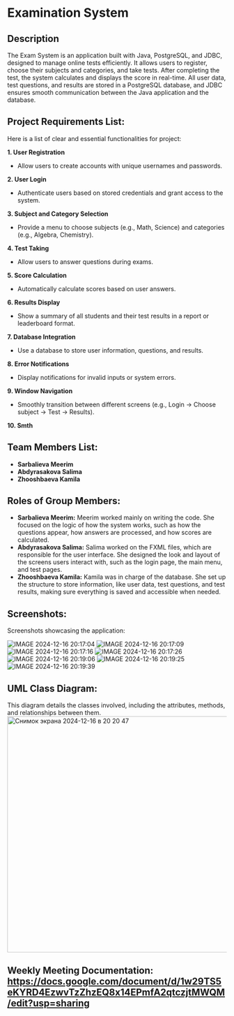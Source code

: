 # Examination System


## Description
The Exam System is an application built with Java, PostgreSQL, and JDBC, designed to manage online tests efficiently. It allows users to register, choose their subjects and categories, and take tests. After completing the test, the system calculates and displays the score in real-time. All user data, test questions, and results are stored in a PostgreSQL database, and JDBC ensures smooth communication between the Java application and the database.


## Project Requirements List:
Here is a list of clear and essential functionalities for project:

**1. User Registration**
   - Allow users to create accounts with unique usernames and passwords.

**2. User Login**
   - Authenticate users based on stored credentials and grant access to the system.

**3. Subject and Category Selection**
   - Provide a menu to choose subjects (e.g., Math, Science) and categories (e.g., Algebra, Chemistry).

**4. Test Taking**
   - Allow users to answer questions during exams.

**5. Score Calculation**
   - Automatically calculate scores based on user answers.

**6. Results Display**
   - Show a summary of all students and their test results in a report or leaderboard format.

**7. Database Integration**
   - Use a database to store user information, questions, and results.

**8. Error Notifications**
   - Display notifications for invalid inputs or system errors.

**9. Window Navigation**
   - Smoothly transition between different screens (e.g., Login → Choose subject → Test → Results).

**10. Smth**
   

## Team Members List:
+ **Sarbalieva Meerim**
+ **Abdyrasakova Salima**
+ **Zhooshbaeva Kamila**


## Roles of Group Members:
+ **Sarbalieva Meerim:** Meerim worked mainly on writing the code. She focused on the logic of how the system works, such as how the questions appear, how answers are processed, and how scores are calculated.
+ **Abdyrasakova Salima:** Salima worked on the FXML files, which are responsible for the user interface. She designed the look and layout of the screens users interact with, such as the login page, the main menu, and test pages.
+ **Zhooshbaeva Kamila:** Kamila was in charge of the database. She set up the structure to store information, like user data, test questions, and test results, making sure everything is saved and accessible when needed.


## Screenshots:
Screenshots showcasing the application:

![IMAGE 2024-12-16 20:17:04](https://github.com/user-attachments/assets/46fb44fd-de2d-4dd3-bdc4-fa680bbcef3e)
![IMAGE 2024-12-16 20:17:09](https://github.com/user-attachments/assets/08223387-00d0-458f-a678-952229c33b00)
![IMAGE 2024-12-16 20:17:16](https://github.com/user-attachments/assets/b45545b8-fbe7-442d-ba75-35b60c0101d6)
![IMAGE 2024-12-16 20:17:26](https://github.com/user-attachments/assets/358a2a4a-0c34-4f81-9f58-cb0d0bb83e0a)
![IMAGE 2024-12-16 20:19:06](https://github.com/user-attachments/assets/fc91315e-1fdd-4470-877e-ffed557738da)
![IMAGE 2024-12-16 20:19:25](https://github.com/user-attachments/assets/e3f1040b-7c87-4e8e-9134-ecf1b2ab82d3)
![IMAGE 2024-12-16 20:19:39](https://github.com/user-attachments/assets/aac76de2-4003-49b5-87f2-3c3a61d99f05)


## UML Class Diagram:
This diagram details the classes involved, including the attributes, methods, and relationships between them.
<img width="541" alt="Снимок экрана 2024-12-16 в 20 20 47" src="https://github.com/user-attachments/assets/7044dc7e-f5b1-4a8f-9a2b-c49746fc0b17" />


## Weekly Meeting Documentation: https://docs.google.com/document/d/1w29TS5eKYRD4EzwvTzZhzEQ8x14EPmfA2qtczjtMWQM/edit?usp=sharing

